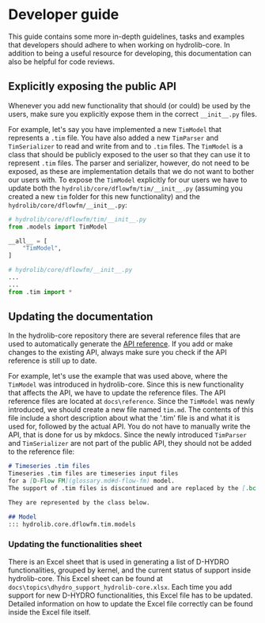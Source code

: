 # Developer guide
This guide contains some more in-depth guidelines, tasks and examples that developers should adhere to when working on hydrolib-core.
In addition to being a useful resource for developing, this documentation can also be helpful for code reviews.

## Explicitly exposing the public API
Whenever you add new functionality that should (or could) be used by the users, make sure you explicitly expose them in the correct `__init__.py` files.

For example, let's say you have implemented a new `TimModel` that represents a `.tim` file. You have also added a new `TimParser` and `TimSerializer` to read and write from and to `.tim` files. The `TimModel` is a class that should be publicly exposed to the user so that they can use it to represent `.tim` files. The parser and serializer, however, do not need to be exposed, as these are implementation details that we do not want to bother our users with. To expose the `TimModel` explicitly for our users we have to update both the `hydrolib/core/dflowfm/tim/__init__.py` (assuming you created a new `tim` folder for this new functionality) and the `hydrolib/core/dflowfm/__init__.py`:

```python
# hydrolib/core/dflowfm/tim/__init__.py
from .models import TimModel

__all__ = [
    "TimModel",
]
```

```python
# hydrolib/core/dflowfm/__init__.py
...
...
from .tim import *
```

## Updating the documentation
In the hydrolib-core repository there are several reference files that are used to automatically generate the [API reference](../reference/api.md). If you add or make changes to the existing API, always make sure you check if the API reference is still up to date.

For example, let's use the example that was used above, where the `TimModel` was introduced in hydrolib-core. Since this is new functionality that affects the API, we have to update the reference files. The API reference files are located at `docs\reference`. Since the `TimModel` was newly introduced, we should create a new file named `tim.md`. The contents of this file include a short description about what the '.tim' file is and what it is used for, followed by the actual API. You do not have to manually write the API, that is done for us by mkdocs. Since the newly introduced `TimParser` and `TimSerializer` are not part of the public API, they should not be added to the reference file:

```md
# Timeseries .tim files
Timeseries .tim files are timeseries input files 
for a [D-Flow FM](glossary.md#d-flow-fm) model.
The support of .tim files is discontinued and are replaced by the [.bc file](#bc-file).

They are represented by the class below.

## Model
::: hydrolib.core.dflowfm.tim.models

```

### Updating the functionalities sheet
There is an Excel sheet that is used in generating a list of D-HYDRO functionalities, grouped by kernel, and the current status of support inside hydrolib-core. This Excel sheet can be found at `docs\topics\dhydro_support_hydrolib-core.xlsx`. Each time you add support for new D-HYDRO functionalities, this Excel file has to be updated. Detailed information on how to update the Excel file correctly can be found inside the Excel file itself.
